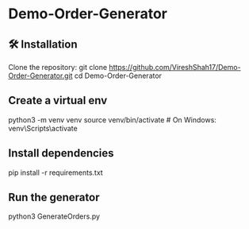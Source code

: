 # Demo-Order-Generator


## 🛠️ Installation

Clone the repository:
git clone https://github.com/VireshShah17/Demo-Order-Generator.git
cd Demo-Order-Generator

## Create a virtual env
python3 -m venv venv
source venv/bin/activate   # On Windows: venv\Scripts\activate

## Install dependencies
pip install -r requirements.txt

## Run the generator
python3 GenerateOrders.py 
